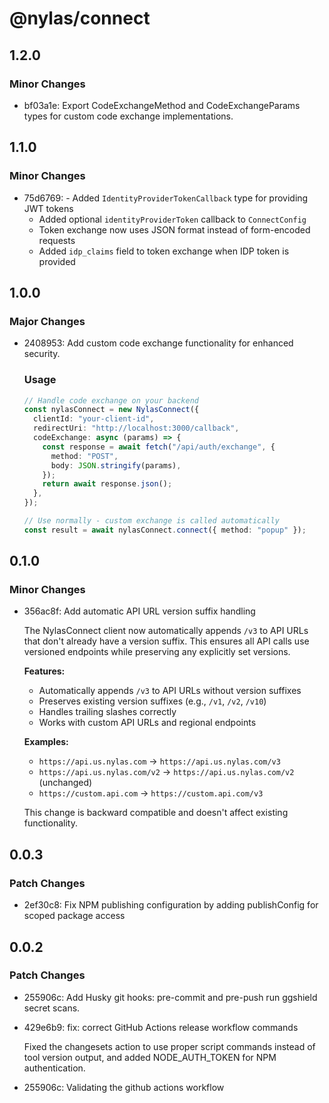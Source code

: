# @nylas/connect

## 1.2.0

### Minor Changes

- bf03a1e: Export CodeExchangeMethod and CodeExchangeParams types for custom code exchange implementations.

## 1.1.0

### Minor Changes

- 75d6769: - Added `IdentityProviderTokenCallback` type for providing JWT tokens
  - Added optional `identityProviderToken` callback to `ConnectConfig`
  - Token exchange now uses JSON format instead of form-encoded requests
  - Added `idp_claims` field to token exchange when IDP token is provided

## 1.0.0

### Major Changes

- 2408953: Add custom code exchange functionality for enhanced security.

  ### Usage

  ```typescript
  // Handle code exchange on your backend
  const nylasConnect = new NylasConnect({
    clientId: "your-client-id",
    redirectUri: "http://localhost:3000/callback",
    codeExchange: async (params) => {
      const response = await fetch("/api/auth/exchange", {
        method: "POST",
        body: JSON.stringify(params),
      });
      return await response.json();
    },
  });

  // Use normally - custom exchange is called automatically
  const result = await nylasConnect.connect({ method: "popup" });
  ```

## 0.1.0

### Minor Changes

- 356ac8f: Add automatic API URL version suffix handling

  The NylasConnect client now automatically appends `/v3` to API URLs that don't already have a version suffix. This ensures all API calls use versioned endpoints while preserving any explicitly set versions.

  **Features:**
  - Automatically appends `/v3` to API URLs without version suffixes
  - Preserves existing version suffixes (e.g., `/v1`, `/v2`, `/v10`)
  - Handles trailing slashes correctly
  - Works with custom API URLs and regional endpoints

  **Examples:**
  - `https://api.us.nylas.com` → `https://api.us.nylas.com/v3`
  - `https://api.us.nylas.com/v2` → `https://api.us.nylas.com/v2` (unchanged)
  - `https://custom.api.com` → `https://custom.api.com/v3`

  This change is backward compatible and doesn't affect existing functionality.

## 0.0.3

### Patch Changes

- 2ef30c8: Fix NPM publishing configuration by adding publishConfig for scoped package access

## 0.0.2

### Patch Changes

- 255906c: Add Husky git hooks: pre-commit and pre-push run ggshield secret scans.
- 429e6b9: fix: correct GitHub Actions release workflow commands

  Fixed the changesets action to use proper script commands instead of tool version output, and added NODE_AUTH_TOKEN for NPM authentication.

- 255906c: Validating the github actions workflow
